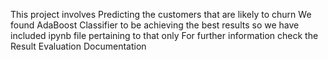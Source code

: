 This project involves Predicting the customers that are likely to churn 
We found AdaBoost Classifier to be achieving the best results so we have included ipynb file pertaining to that only 
For further information check the Result Evaluation Documentation
